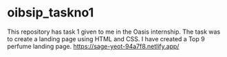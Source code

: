 # oibsip_taskno1
This repository has task 1 given to me in the Oasis internship. The task was to create a landing page using HTML and CSS. I have created a Top 9 perfume landing page.
https://sage-yeot-94a7f8.netlify.app/
